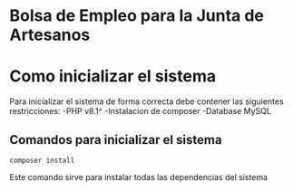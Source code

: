 # Bolsa de Empleo para la Junta de Artesanos
# Como inicializar el sistema
Para inicializar el sistema de forma correcta debe contener las siguientes restricciones:
-PHP v8.1^
-Instalacion de composer
-Database MySQL
## Comandos para inicializar el sistema
```shell
composer install 
```
Este comando sirve para instalar todas las dependencias del sistema
